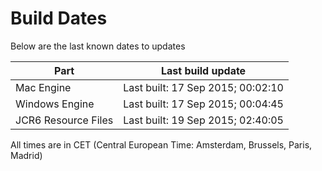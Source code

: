 # Build Dates

Below are the last known dates to updates

Part | Last build update
-----|-----
Mac Engine | Last built: 17 Sep 2015; 00:02:10
Windows Engine | Last built: 17 Sep 2015; 00:04:45
JCR6 Resource Files | Last built: 19 Sep 2015; 02:40:05
All times are in CET (Central European Time: Amsterdam, Brussels, Paris, Madrid)



